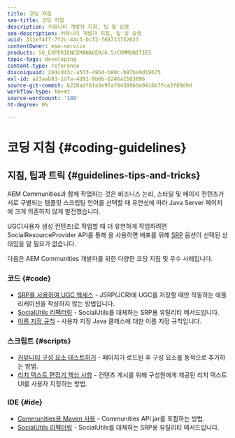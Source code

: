 ```yaml
---
title: 코딩 지침
seo-title: 코딩 지침
description: 커뮤니티 개발자 지침, 팁 및 요령
seo-description: 커뮤니티 개발자 지침, 팁 및 요령
uuid: 311ef4f7-7f2c-44c3-bcf2-f68713752623
contentOwner: msm-service
products: SG_EXPERIENCEMANAGER/6.5/COMMUNITIES
topic-tags: developing
content-type: reference
discoiquuid: 244cd43c-a573-495d-b80c-b97ba9d19b75
exl-id: a23aab83-1dfa-4d91-9b6b-6246a2103896
source-git-commit: b220adf6fa3e9faf94389b9a9416b7fca2f89d9d
workflow-type: tm+mt
source-wordcount: '188'
ht-degree: 0%

---
```


# 코딩 지침 {#coding-guidelines}

## 지침, 팁과 트릭 {#guidelines-tips-and-tricks}

AEM Communities과 함께 작업하는 것은 비즈니스 논리, 스타일 및 페이지 컨텐츠가 서로 구별되는 템플릿 스크립팅 언어를 선택할 때 유연성에 따라 Java Server 페이지에 크게 의존하지 않게 발전했습니다.

UGC(사용자 생성 컨텐츠)로 작업할 때 더 유연하게 작업하려면 SocialResourceProvider API를 통해 을 사용하면 배포를 위해 [SRP](srp.md) 옵션이 선택된 상태임을 알 필요가 없습니다.

다음은 AEM Communities 개발자를 위한 다양한 코딩 지침 및 우수 사례입니다.

### 코드 {#code}

* [SRP를 사용하여 UGC 액세스](accessing-ugc-with-srp.md)  - JSRP(JCR)에 UGC를 저장할 때만 작동하는 애플리케이션을 작성하지 않는 방법입니다.
* [SocialUtils 리팩터링](socialutils.md)  - SocialUtils를 대체하는 SRP용 유틸리티 메서드입니다.
* [이름 지정 규칙](naming-conventions.md)  - 사용자 지정 Java 클래스에 대한 이름 지정 규칙입니다.

### 스크립트 {#scripts}

* [커뮤니티 구성 요소 테스트하기](sideloading.md)  - 페이지가 로드된 후 구성 요소를 동적으로 추가하는 방법.
* [리치 텍스트 편집기 핵심 사항](rte.md)  - 컨텐츠 게시를 위해 구성원에게 제공된 리치 텍스트 UI를 사용자 지정하는 방법.

### IDE {#ide}

* [Communities용 Maven 사용](maven.md)  - Communities API jar를 포함하는 방법.
* [SocialUtils 리팩터링](socialutils.md)  - SocialUtils를 대체하는 SRP용 유틸리티 메서드입니다.
